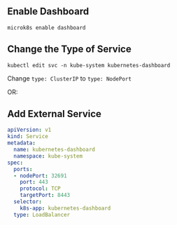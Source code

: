 ## Enable Dashboard
`microk8s enable dashboard`

## Change the Type of Service
`kubectl edit svc -n kube-system kubernetes-dashboard`

Change `type: ClusterIP` to `type: NodePort`

OR:

## Add External Service
```yaml
apiVersion: v1
kind: Service
metadata:
  name: kubernetes-dashboard
  namespace: kube-system
spec:
  ports:
  - nodePort: 32691
    port: 443
    protocol: TCP
    targetPort: 8443
  selector:
    k8s-app: kubernetes-dashboard
  type: LoadBalancer
```
